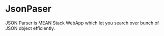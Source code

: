 # JsonPaser
JSON Parser is MEAN Stack WebApp which let you search over bunch of JSON object efficiently.
